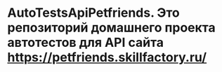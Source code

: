 # AutoTestsApiPetfriends. Это репозиторий домашнего проекта автотестов для API сайта https://petfriends.skillfactory.ru/
